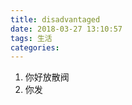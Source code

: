```yaml
---
title: disadvantaged
date: 2018-03-27 13:10:57
tags: 生活 
categories: 
---
```



1. 你好放散阀
2. 你发

<!-- more -->
	

